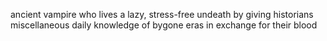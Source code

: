 ancient vampire who lives a lazy, stress-free undeath by giving historians
miscellaneous daily knowledge of bygone eras in exchange for their blood
